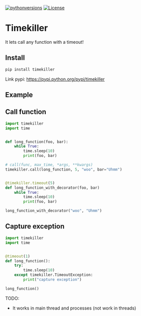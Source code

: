 
[![pythonversions](https://img.shields.io/pypi/pyversions/timekiller.svg)](https://pypi.python.org/pypi/timekiller)
[![License](https://img.shields.io/pypi/l/timekiller.svg)](https://opensource.org/licenses/MIT)

# Timekiller
It lets call any function with a timeout!

## Install

```bash
pip install timekiller
```

Link pypi: https://pypi.python.org/pypi/timekiller

## Example

## Call function
```python
import timekiller
import time


def long_function(foo, bar):
    while True:
        time.sleep(10)
        print(foo, bar)

# call(func, max_time, *args, **kwargs)
timekiller.call(long_function, 5, "woo", bar="Uhmm")


@timekiller.timeout(5)
def long_function_with_decorator(foo, bar)
    while True:
        time.sleep(10)
        print(foo, bar)

long_function_with_decorator("woo", "Uhmm")
```

## Capture exception

```python
import timekiller
import time


@timeout(1)
def long_function():
    try:
        time.sleep(10)
    except timekiller.TimeoutException:
        print("capture exception")

long_function()
```
TODO:
 - It works in main thread and processes (not work in threads)

